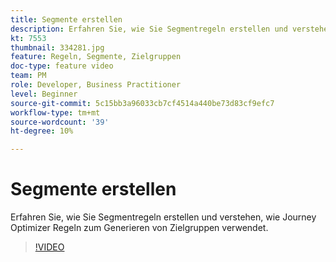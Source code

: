 ```yaml
---
title: Segmente erstellen
description: Erfahren Sie, wie Sie Segmentregeln erstellen und verstehen, wie Journey Optimizer Regeln zum Generieren von Zielgruppen verwendet.
kt: 7553
thumbnail: 334281.jpg
feature: Regeln, Segmente, Zielgruppen
doc-type: feature video
team: PM
role: Developer, Business Practitioner
level: Beginner
source-git-commit: 5c15bb3a96033cb7cf4514a440be73d83cf9efc7
workflow-type: tm+mt
source-wordcount: '39'
ht-degree: 10%

---
```



# Segmente erstellen

Erfahren Sie, wie Sie Segmentregeln erstellen und verstehen, wie Journey Optimizer Regeln zum Generieren von Zielgruppen verwendet.

>[!VIDEO](https://video.tv.adobe.com/v/334281?quality=12)
